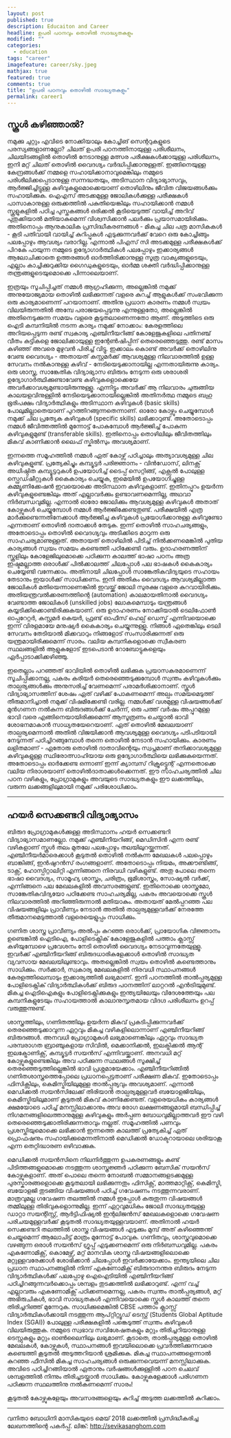 ```yaml
---
layout: post
published: true
description: Educaiton and Career
headline: ഉപരി പഠനവും തൊഴിൽ സാദ്ധ്യതകളും
modified: ""
categories: 
  - education
tags: "career"
imagefeature: career/sky.jpeg
mathjax: true
featured: true
comments: true
title: "ഉപരി പഠനവും തൊഴിൽ സാദ്ധ്യതകളും"
permalink: career1
---
```

## സ്കൂൾ കഴിഞ്ഞാൽ?
നമുക്കു ചുറ്റും എവിടെ നോക്കിയാലും കോച്ചിങ് സെന്ററുകളുടെ പരസ്യങ്ങളാണല്ലോ? ചിലത് ഉപരി പഠനത്തിനായുള്ള പരിശീലനം, ചിലയിടങ്ങളിൽ തൊഴിൽ നേടാനുള്ള മത്സര പരീക്ഷകൾക്കായുള്ള പരിശീലനം, ഇനി മറ്റ് ചിലത് തൊഴിൽ വൈദഗ്ദ്യം വർദ്ധിപ്പിക്കാനുള്ളത്. ഇങ്ങിനെയുള്ള കേന്ദ്രങ്ങൾക്ക് നമ്മളെ സഹായിക്കാനാവുമെങ്കിലും നമ്മുടെ പരിശീലിക്കപ്പെടാനുള്ള സന്നദ്ധതയും, അടിസ്ഥാന വിദ്യാഭ്യാസവും, ആർജ്ജിച്ചിട്ടുള്ള കഴിവുകളുമൊക്കെയാണ് തൊഴിലിനും ജീവിത വിജയങ്ങൾക്കും സഹായിക്കുക. ഐഎസ് അടക്കമുള്ള ജോലികൾക്കുള്ള പരീക്ഷകൾ പാസാകാനുള്ള ഒരുക്കത്തിൽ പകുതിയെങ്കിലും സഹായിക്കാൻ നമ്മൾ സ്കൂളുകളിൽ പഠിച്ച പുസ്തകങ്ങൾ ഒരിക്കൽ കൂടിയെടുത്ത് വായിച്ച് അറിവ് പുതുക്കിയാൽ മതിയാകുമെന്ന് വിശ്വസിക്കാൻ പലർക്കും പ്രയാസമായിരിക്കും. അതിനൊപ്പം ആനുകാലിക പ്രസിദ്ധീകരണങ്ങൾ - മികച്ച ചില പത്ര മാസികകൾ - കൂടി പതിവായി വായിച്ച് കുറിപ്പുകൾ എടുക്കുന്നവർക്ക് വേറെ ഒരു കോച്ചിങ്ങും പലപ്പോഴും ആവശ്യം വരാറില്ല. എന്നാൽ പിഎസ് സി അടക്കമുള്ള പരീക്ഷകൾക്ക് പിറകേ പായുന്ന നമ്മുടെ ഉദ്യോഗാർത്ഥികൾ പലപ്പോഴും ഇക്കാര്യങ്ങൾ ആലോചിക്കാതെ ഉത്തരങ്ങൾ ഓർത്തിരിക്കാനുള്ള സൂത്ര വാക്യങ്ങളുടെയും, എല്ലാം കാച്ചിക്കുറുക്കിയ ഗൈഡുകളുടെയും, ഓർമ്മ ശക്തി വർദ്ധിപ്പിക്കാനുള്ള തന്ത്രങ്ങളുടെയുമൊക്കെ പിന്നാലെയാണ്. 

ഇത്രയും സൂചിപ്പിച്ചത് നമ്മൾ ആഗ്രഹിക്കുന്ന, അല്ലെങ്കിൽ നമുക്ക് അനുയോജ്യമായ തൊഴിൽ ലഭിക്കുന്നത് വളരെ കുറച്ച് ആളുകൾക്ക് സംഭവിക്കുന്ന ഒരു കാര്യമാണെന്ന് പറയാനാണ്. അതിനു പ്രധാന കാരണം നമ്മൾ സ്വയം വിലയിരുന്നതിൽ അമ്പേ പരാജയപ്പെടുന്നു എന്നുള്ളതോ, അല്ലെങ്കിൽ അതിനെടുക്കുന്ന സമയം വളരെ കൂടുതലാണെന്നതോ ആണ്. അടുത്തിടെ ഒരു ഐടി കമ്പനിയിൽ നടന്ന കാര്യം നമുക്ക് നോക്കാം: കേരളത്തിലെ അറിയപ്പെടുന്ന രണ്ട് സ്വകാര്യ എഞ്ചിനീയറിങ്ങ് കോളേജുകളിലെ പതിനഞ്ച് വീതം കുട്ടികളെ ജോലിക്കായുള്ള ഇന്റേൺഷിപ്പിന് തെരെഞ്ഞെടുത്തു. രണ്ട് മാസം കഴിഞ്ഞ് അവരെ മുഴുവൻ പിരിച്ച് വിട്ടു. ഇക്കാലം കൊണ്ട് അവർക്ക് തൊഴിലിനു വേണ്ട വൈദഗ്ദ്യം - അതായത് കസ്റ്റമർക്ക് ആവശ്യമുള്ള നിലവാരത്തിൽ ഉള്ള സേവനം നൽകാനുള്ള കഴിവ് - നേടിയെടുക്കാനായില്ല എന്നതായിരുന്നു കാര്യം. ഒരു ശാസ്ത്ര, സാങ്കേതിക വിദ്യാഭ്യാസ ബിരുദം നേടുന്ന ഒരു ശരാശരി ഉദ്യോഗാർത്ഥിക്കുണ്ടാവേണ്ട കഴിവുകളൊക്കെയേ അവർക്കാവശ്യമുണ്ടായിരുന്നുള്ളൂ. എന്നിട്ടും അവർക്ക് ആ നിലവാരം ചുരുങ്ങിയ കാലയളവിനുള്ളിൽ നേടിയെടുക്കാനായില്ലെങ്കിൽ അതിനർത്ഥ നമ്മുടെ ബഹു ഭൂരിപക്ഷം വിദ്യാർത്ഥികളും അടിസ്ഥാന കഴിവുകൾ (basic skills) പോലുമില്ലാതെയാണ് പുറത്തിറങ്ങുന്നതെന്നാണ്. ഓരോ കോഴ്സും ചെയ്യുമ്പോൾ നമുക്ക് ചില പ്രത്യേക കഴിവുകൾ (specific skills) ലഭിക്കാറുണ്ട്. അതോടൊപ്പം നമ്മൾ ജീവിത്തത്തിൽ മുന്നോട്ട് പോകുമ്പോൾ ആർജ്ജിച്ച് പോകുന്ന കഴിവുകളുമുണ്ട് (transferable skills). ഇതിനൊപ്പം തൊഴിലിലും ജീവിതത്തിലും മികവ് കാണിക്കാൻ ലൈഫ് സ്കിൽസും അവശ്യമാണ്. 

ഇന്നത്തെ സമൂഹത്തിൽ നമ്മൾ ഏത് കോഴ്സ് പഠിച്ചാലും അത്യാവശ്യമുള്ള ചില കഴിവുകളുണ്ട്. പ്രത്യേകിച്ചും കമ്പ്യൂട്ടർ പരിജ്ഞാനം - വിൻഡോസ്, ലിനക്സ് അധിഷ്ഠിത കമ്പ്യൂട്ടറുകൾ ഉപയോഗിച്ച് ടൈപ്പ് സെറ്റിങ്ങ്, എക്സൽ പോലുള്ള സ്പ്രെഡ്ഷീറ്റുകൾ കൈകാര്യം ചെയ്യുക, ഇമെയിൽ ഉപയോഗിച്ചുള്ള കമ്മ്യൂണിക്കേഷൻ ഇവയൊക്കെ അടിസ്ഥാന കഴിവുകളാണ്. ഇതിനപ്പുറം ഉയർന്ന കഴിവുകളുണ്ടെങ്കിലും അത് എല്ലാവർക്കും ഉണ്ടാവണമെന്നില്ല, അഥവാ നിർബന്ധവുമില്ല. എന്നാൽ ഓരോ ജോലിക്കും ആവശ്യമുള്ള കഴിവുകൾ അതാത് കോഴ്സുകൾ ചെയ്യുമ്പോൾ നമ്മൾ ആർജ്ജിക്കേണ്ടതുണ്ട്. പരീക്ഷയിൽ എത്ര മാർക്കുണ്ടെന്നതിനേക്കാൾ ആർജ്ജിച്ച കഴിവുകൾ പ്രയോഗിക്കാനുള്ള കഴിവുണ്ടോ എന്നതാണ് തൊഴിൽ ദാതാക്കൾ തേടുക. ഇന്ന് തൊഴിൽ സാഹചര്യങ്ങളും, അതോടൊപ്പം തൊഴിൽ വൈദഗ്ദ്യവും അടിക്കിടെ മാറുന്ന ഒരു സാഹചര്യമാണുള്ളത്. അതായത് തൊഴിലിൽ പിടിച്ച് നിൽക്കണമെങ്കിൽ പുതിയ കാര്യങ്ങൾ സ്വയം സമയം കണ്ടെത്തി പഠിക്കേണ്ടി വരും. ഉദാഹരണത്തിന് സ്കൂളിലും കോളേജിലുമൊക്കെ പഠിക്കുന്ന കാലത്ത് ഭാഷാ പഠനം അത്ര ഇഷ്ടമല്ലാത്ത ഒരാൾക്ക് പിൽക്കാലത്ത് ചിലപ്പോൾ പല ഭാഷകൾ കൈകാര്യം ചെയ്യേണ്ടി വന്നേക്കാം. അതിനായി ചിലപ്പോൾ സാങ്കേതികവിദ്യയുടെ സഹായം തേടാനും ഇയാൾക്ക് സാധിക്കണം. ഇനി അതികം വൈദഗ്ദ്യം ആവശ്യമില്ലാത്ത ജോലികൾ മതിയെന്നാണെങ്കിൽ ഇവയ്ക്ക് ജോലി സുരക്ഷ വളരെ കുറവായിരിക്കും. അതിയന്ത്രവൽക്കരണത്തിന്റെ (automation) കാലമായതിനാൽ വൈദഗ്ദ്യം വേണ്ടാത്ത ജോലികൾ (unskilled jobs) ലോകമെമ്പാടും യന്ത്രങ്ങൾ കയ്യടിക്കിക്കൊണ്ടിരിക്കുകയാണ്. ഒരു ഉദാഹരണം നോക്കിയാൽ ടെലിഫോൺ ഓപ്പറേറ്റർ, കസ്റ്റമർ കെയർ, ഫ്രണ്ട് ഓഫീസ് ഹെല്പ് ഡെസ്ക് എന്നിവയൊക്കെ ഇന്ന് വിരളമായേ മനുഷ്യർ കൈകാര്യം ചെയ്യുന്നുള്ളൂ. നിങ്ങൾ ഏതെങ്കിലും ടെലി സേവനം തേടിയാൽ മിക്കവാറും നിങ്ങളോട് സംസാരിക്കുന്നത് ഒരു യന്ത്രമായിരിക്കുമെന്ന് സാരം. വലിയ കമ്പനികളൊക്കെ സ്വീകരണ സ്ഥലങ്ങളിൽ ആളുകളോട് ഇടപെടാൻ റോബോട്ടുകളെയും ഏർപ്പാടാക്കിക്കഴിഞ്ഞു. 

ഇതെല്ലാം പറഞ്ഞത് ഭാവിയിൽ തൊഴിൽ ലഭിക്കുക പ്രയാസകരമാണെന്ന് സൂചിപ്പിക്കാനല്ല, പകരം കരിയർ തെരെഞ്ഞെടുക്കുമ്പോൾ സ്വന്തം കഴിവുകൾക്കും താല്പര്യങ്ങൾക്കും അനുസരിച്ച് വേണമെന്ന് പരാമർശിക്കാനാണ്. സ്കൂൾ വിദ്യാഭ്യാസത്തിന് ശേഷം ഏത് വഴിക്ക് പോകണമെന്ന് അല്പം സമയമെടുത്ത് തീരുമാനിച്ചാൽ നമുക്ക് വിഷമിക്കേണ്ടി വരില്ല. നമ്മൾക്ക് വശമുള്ള വിഷയങ്ങൾക്ക് മുൻഗണന നൽകുന്ന ബിരുദങ്ങൾക്ക് ചേർന്ന്, ഒരു പത്ത് വർഷം അപ്പുറമുള്ള ഭാവി വരെ എങ്ങിനെയായിരിക്കുമെന്ന് ആസൂത്രണം ചെയ്താൽ ഭാവി ശോഭനമാകാൻ സാധ്യതയേറെയാണ്. ഏത് തൊഴിൽ മേഖലയാണ് താല്പര്യമെന്നാൽ അതിൽ വിജയിക്കാൻ ആവശ്യമുള്ള വൈദഗ്ദ്യം പടിപടിയായി നേടുന്നത് പഠിച്ചിറങ്ങുമ്പോൾ തന്നെ തൊഴിൽ നേടാൻ സഹായിക്കും. കാരണം ലളിതമാണ് - ഏതോരു തൊഴിൽ ദാതാവിന്റെയും സ്വപ്നമാണ് തനിക്കാവശ്യമുള്ള കഴിവുകളുള്ള സ്ഥിരോത്സാഹിയായ ഒരു ഉദ്യോഗാർത്ഥിയെ ലഭിക്കുകയെന്നത്. അതോടൊപ്പം ഓർക്കേണ്ട ഒന്നാണ് ഇന്ന് ക്യാമ്പസ് റിക്രൂട്ട്മെന്റ് എന്നതൊക്കെ വലിയ നിരാശയാണ് തൊഴിൽദാതാക്കൾക്കെന്നത്. ഈ സാഹചര്യത്തിൽ ചില പഠന വഴികളും, പ്രോഗ്രാമുകളും അവയുടെ സാദ്ധ്യതകളും ഈ ലക്കത്തിലും, വരുന്ന ലക്കങ്ങളിലുമായി നമുക്ക് പരിശോധിക്കാം.

***
## ഹയർ സെക്കണ്ടറി വിദ്യാഭ്യാസം

ബിരുദ പ്രോഗ്രാമുകൾക്കുള്ള അടിസ്ഥാനം ഹയർ സെക്കണ്ടറി വിദ്യാഭ്യാസമാണല്ലോ. നമുക്ക് എഞ്ചിനീയറിങ്ങ്, മെഡിസിൻ എന്ന രണ്ട് വഴികളാണ് സ്കൂൾ തലം മുതലേ പലപ്പോഴും തലയിലുറയ്ക്കുന്നത്. എഞ്ചിനീയർമാരെക്കാൾ കൂടുതൽ തൊഴിൽ നൽകുന്ന മേഖലകൾ പലപ്പൊഴും ബാങ്കിങ്ങ്, ഇൻഷുറൻസ് രംഗങ്ങളാണ്. അതോടൊപ്പം നിയമം, അക്കൗണ്ടിങ്ങ്, ടാക്സ്, ഹോസ്പിറ്റാലിറ്റി എന്നിങ്ങനെ നിരവധി വഴികളുണ്ട്. അതു പോലെ തന്നെ ഭാഷാ വൈദഗ്ദ്യം, സാമൂഹ്യ ശാസ്ത്രം, ചരിത്രം, ഭൂമിശാസ്ത്രം, സോഷ്യൽ വർക്ക്, എന്നിങ്ങനെ പല മേഖലകളിൽ അവസരങ്ങളുണ്ട്. ഇതിനൊക്കെ ശാസ്ത്രമോ, സാങ്കേതികവിദ്യയോ പഠിക്കേണ്ട സാഹചര്യമില്ല, പകരം അവയൊക്കെ സ്കൂൾ നിലവാരത്തിൽ അറിഞ്ഞിരുന്നാൽ മതിയാകും. അതായത് മേൽപ്പറഞ്ഞ പല വിഷയങ്ങളിലും പ്രാവീണ്യം നേടാൻ അതിൽ താല്പര്യമുള്ളവർക്ക് നേരത്തേ തീരുമാനമെടുത്താൽ വളരെയെളുപ്പം സാധിക്കും. 

ഗണിത ശാസ്ത്ര പ്രാവീണ്യം അൽപ്പം കുറഞ്ഞ ഒരാൾക്ക്, പ്രായോഗിക വിജ്ഞാനം ഉണ്ടെങ്കിൽ ഐടിഐ, പോളിടെക്നിക് കോളേജുകളിൽ പത്താം ക്ലാസ്സ് കഴിയുമ്പോഴെ പ്രവേശനം നേടി തൊഴിൽ വൈദഗ്ദ്യം നേടാവുന്നതേയുള്ളൂ. ഇവർക്ക് എഞ്ചിനീയറിങ്ങ് ബിരുദധാരികളേക്കാൾ തൊഴിൽ സാദ്ധ്യത വ്യവസായ മേഖലയിലുണ്ടാവും. അതല്ലെങ്കിൽ സ്വയം തൊഴിൽ കണ്ടെത്താനും സാധിക്കും. സർക്കാർ, സ്വകാര്യ മേഖലകളിൽ നിരവധി സ്ഥാപനങ്ങൾ കേരളത്തിലെമ്പാടും ഇക്കാര്യത്തിൽ ലഭ്യമാണ്. ഇനി പഠനത്തിൽ താൽപ്പര്യമുള്ള പോളിടെക്നിക് വിദ്യാർത്ഥികൾക്ക് ബിരുദ പഠനത്തിന് ലാറ്ററൽ എൻട്രിയുമുണ്ട്. മികച്ച ഐടിഐകളും പോളിടെക്നിക്കുകളും ഇന്ത്യയിലേയും വിദേശത്തേയും പല കമ്പനികളുടേയും സഹായത്താൽ കാലാനുസൃതമായ വിദഗ്ദ പരിശീലനം ഉറപ്പ് വരുത്തുന്നുണ്ട്. 

ശാസ്ത്രത്തിലും, ഗണിതത്തിലും ഉയർന്ന മികവ് പ്രകടിപ്പിക്കുന്നവർക്ക് തെരഞ്ഞെടുക്കാവുന്ന ഏറ്റവും മികച്ച വഴികളിലൊന്നാണ് എഞ്ചിനീയറിങ്ങ് ബിരുദങ്ങൾ. അനവധി പ്രോഗ്രാമുകൾ ലഭ്യമാണെങ്കിലും ഏറ്റവും സാദ്ധ്യത പരമ്പരാഗത ബ്രാഞ്ചുകളായ സിവിൽ, മെക്കാനിക്കൽ, ഇലക്ട്രിക്കൽ ആന്റ് ഇലക്ട്രോണിക്സ്, കമ്പ്യൂട്ടർ സയൻസ് എന്നിവയ്ക്കാണ്. അനവധി മറ്റ് കോഴ്സുകളുണ്ടെങ്കിലും അവ പഠിക്കുന്ന സ്ഥലങ്ങൾ സൂക്ഷിച്ച് തെരഞ്ഞെടുത്തില്ലെങ്കിൽ ഭാവി പ്രശ്നമായേക്കാം. എഞ്ചിനീയറിങ്ങിൽ ഗണിതശാസ്ത്രത്തെപ്പോലെ പ്രധാനപ്പെട്ടതാണ് പരീക്ഷണ മികവ്. ഇതോടൊപ്പം ഫിസിക്സിലും, കെമിസ്ട്രിയിലുമുള്ള താൽപ്പര്യവും അവശ്യമാണ്. എന്നാൽ മെഡിക്കൽ സയൻസിലേക്ക് തിരിയാൻ താല്പര്യമുള്ളവർ ബയോളജിയിലും, കെമിസ്ട്രിയിലുമാണ് കൂടുതൽ മികവ് കാണിക്കേണ്ടത്. വളരെയധികം കാര്യങ്ങൾ ക്ഷമയോടെ പഠിച്ച് മനസ്സിലാക്കാനും അവ രോഗ ലക്ഷണങ്ങളുമായി ബന്ധിപ്പിച്ച് നിഗമനങ്ങളിലെത്താനുമുള്ള കഴിവുകളും അർപ്പണ ബോധവുമില്ലാത്തവർ ഈ വഴി തെരെഞ്ഞെടുക്കാതിരിക്കുന്നതാവും നല്ലത്. സമൂഹത്തിൽ പണവും പ്രശസ്തിയുമൊക്കെ ലഭിക്കാൻ ഇന്നത്തെ കാലത്ത് പ്രത്യേകിച്ച് ഏത് പ്രൊഫഷനും സഹായിക്കുമെന്നതിനാൽ മെഡിക്കൽ ഡോക്ടറായാലെ ശരിയാകൂ എന്ന തെറ്റിദ്ധാരണ ഒഴിവാക്കുക.

മെഡിക്കൽ സയൻസിനെ നിലനിർത്തുന്ന ഉപകരണങ്ങളും കണ്ട് പിടിത്തങ്ങളുമൊക്കെ നടത്തുന്ന ശാസ്ത്രജ്ഞർ പഠിക്കുന്ന ബേസിക് സയൻസ് കോഴ്സുകളാണ്. അത് പൊലെ തന്നെ നോബൽ സമ്മാനങ്ങളടക്കമുള്ള പുരസ്കാരങ്ങളൊക്കെ കൂടുതലായി ലഭിക്കുന്നതും ഫിസിക്സ്, മാത്തമാറ്റിക്സ്, കെമിസ്ട്രി, ബയോളജി തുടങ്ങിയ വിഷയങ്ങൾ പഠിച്ച് ഗവേഷണം നടത്തുന്നവരാണ്. മാത്രവുമല്ല ഗവേഷണ തലത്തിൽ നമ്മൾ ഇപ്പോൾ കരുതുന്ന വിഷയങ്ങൾ തമ്മിലുള്ള തിരിവുകളൊന്നുമില്ല. ഇന്ന് ഏറ്റവുമധികം ജോലി സാദ്ധ്യതയുള്ള ഡാറ്റാ സയന്റിസ്റ്റ്, ആർട്ടിഫിഷ്യൽ ഇന്റലിജൻസ് മേഖലകളൊക്കെ ഗവേഷണ പരിചയമുള്ളവർക്ക് കൂടുതൽ സാദ്ധ്യതയുള്ളവയാണ്. അതിനാൽ ഹയർ സെക്കണ്ടറി തലത്തിൽ ശാസ്ത്ര വിഷയങ്ങൾ എടുക്കും മുമ്പ് അത് കഴിഞ്ഞെന്ത് ചെയ്യുമെന്ന് ആലോചിട്ട് മാത്രം മുന്നോട്ട് പോവുക. ഗണിതവും, ശാസ്ത്രവുമൊക്കെ വഴങ്ങുന്ന ഒരാൾ സയൻസ് ഗ്രൂപ്പ് എടുക്കണമെന്ന് ഒരു നിർബന്ധവുമില്ല. പകരം എകണോമിക്സ്, കൊമേഴ്സ്, മറ്റ് മാനവിക ശാസ്ത്ര വിഷയങ്ങളിലൊക്കെ മറ്റുള്ളവരേക്കാൾ ശോഭിക്കാൻ ചിലപ്പോൾ ഇവർക്കായേക്കാം. ഇന്ത്യയിലെ ചില പ്രധാന സ്ഥാപനങ്ങളിൽ നിന്ന് എകണോമിക്സ് ബിരുദാനന്തര ബിരുദം നേടുന്ന വിദ്യാർത്ഥികൾക്ക് പലപ്പോഴു ഐഐടിയിൽ എഞ്ചിനീയറിങ്ങ് പഠിച്ചിറങ്ങുന്നവർക്കൊപ്പം ശമ്പളം തുടക്കത്തിൽ ലഭിക്കാറുണ്ട്. എന്ന് വച്ച് എല്ലാവരും എകണോമിക്സ് പഠിക്കണമെന്നല്ല, പകരം സ്വന്തം താൽപ്പര്യങ്ങൾ, മറ്റ് അഭിരുചികൾ, ഭാവി സാദ്ധ്യതകൾ എന്നിവയൊക്കെ സ്കൂൾ കാലത്ത് തന്നെ തിരിച്ചറിഞ്ഞ് മുന്നേറുക. സാധിക്കുമെങ്കിൽ CBSE പത്താം ക്ലാസ്സ് വിദ്യാർത്ഥികൾക്കായി നടത്തുന്ന ആപ്റ്റിറ്റ്യൂഡ് ടെസ്റ്റ് (Students Global Aptitude Index (SGAI)) പോലുള്ള പരീക്ഷകളിൽ പങ്കെടുത്ത് സ്വന്തം കഴിവുകൾ വിലയിരുത്തുക. നമ്മുടെ സ്വഭാവ സവിശേഷതകളും മറ്റും തിരിച്ചറിയാനുള്ള ടെസ്റ്റുകളും മറ്റും ഓൺലൈനിലും ലഭ്യമാണ്. കൂടാതെ, താൽപ്പര്യമുള്ള തൊഴിൽ മേഖലകൾ, കോഴ്സുകൾ, സ്ഥാപനങ്ങൾ ഇവയിലൊക്കെ പ്രവർത്തിക്കുന്നവരെ കണ്ടെത്തി കൂടുതൽ അടുത്തറിയാൻ ശ്രമിക്കുക. മികച്ച സ്ഥാപനങ്ങളെന്നാൽ കുറഞ്ഞ ഫീസിൽ മികച്ച സാഹചര്യങ്ങൾ ഒരുക്കുന്നവെയന്ന് മനസ്സിലാക്കുക. അവിടെ പഠിച്ചിറങ്ങിയാൽ ഏതാനും വർഷങ്ങൾക്കുള്ളിൽ പഠന ചെലവ് ശമ്പളത്തിൽ നിന്നും തിരിച്ചടയ്ക്കാൻ സാധിക്കും. കോഴ്സുകളേക്കാൾ പരിഗണന പഠിക്കുന്ന സ്ഥലത്തിനു നൽകണമെന്ന് സാരം! 

കൂടുതൽ കോഴ്സുകളേയും അവസരങ്ങളെയും കുറിച്ച് അടുത്ത ലക്കത്തിൽ കുറിക്കാം.

***

വനിതാ ബോധിനി മാസികയുടെ മെയ് 2018 ലക്കത്തിൽ പ്രസിദ്ധീകരിച്ച ലേഖനത്തിന്റെ പകർപ്പ്.
ലിങ്ക്: http://sevikasanghom.com